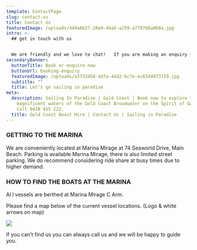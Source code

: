 ```yaml
---
template: ContactPage
slug: contact-us
title: Contact Us
featuredImage: /uploads/449a8b27-28e0-48a5-a259-a779766a068a.jpg
intro: >-
  ## get in touch with us


  We are friendly and we love to chat!   If you are making an enquiry for the first time we suggest completing the enquiry form located [HERE](https://sailinginparadise.com.au/booking-enquiry) on our website and we will then send through info for you to read at your leisure.   If you have any specific questions not covered in the reply email, perhaps check out the FAQ's on each page, drop us an email or give us a bell!   We look forward to talking with you!
secondaryBanner:
  buttonTitle: Book or enquire now
  buttonUrl: booking-enquiry
  featuredImage: /uploads/a3732d58-dd7a-44d2-bc7e-ec65d4073729.jpg
  subtitle: ""
  title: Let’s go sailing in paradise
meta:
  description: Sailing In Paradise | Gold Coast | Book now to explore the
    magnificent waters of the Gold Coast Broadwater on the Spirit of Gwonda |
    Call 0438 915 222.
  title: Gold Coast Boast Hire | Contact Us | Sailing in Paradise
---
```

### GETTING TO THE MARINA

We are conveniently located at Marina Mirage at 74 Seaworld Drive, Main Beach.   Parking is available Marina Mirage, there is also limited street parking.  We do recommend considering ride share at busy times due to higher demand.   

### HOW TO FIND THE BOATS AT THE MARINA

Al l vessels are berthed at Marina Mirage C Arm.   

Please find a map below of the current vessel locations. (Logo & white arrows on map)

![](https://ucarecdn.com/759f5db0-d315-44c9-9bef-35a338c7e2d1/)

If you can’t find us you can always call us and we will be happy to guide you.